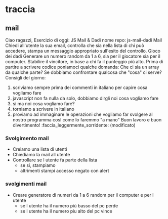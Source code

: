 # traccia
## mail

Ciao ragazzi,
Esercizio di oggi: JS Mail & Dadi
nome repo: js-mail-dadi
Mail
Chiedi all'utente la sua email,
controlla che sia nella lista di chi può accedere,
stampa un messaggio appropriato sull'esito del controllo.
Gioco dei dadi
Generare un numero random da 1 a 6, sia per il giocatore sia per il computer.
Stabilire il vincitore, in base a chi fa il punteggio più alto.
Prima di partire a scrivere codice poniamoci qualche domanda:
Che ci sia un array da qualche parte?
Se dobbiamo confrontare qualcosa che "cosa" ci serve?
Consigli del giorno:
1. scriviamo sempre prima dei commenti in italiano per capire cosa vogliamo fare
2. javascript non fa nulla da solo, dobbiamo dirgli noi cosa vogliamo fare
3. si ma noi cosa vogliamo fare?
4. torniamo a scrivere in italiano
5. proviamo ad immaginare le operazioni che vogliamo far svolgere al nostro programma così come lo faremmo "a mano"
Buon lavoro e buon divertimento! :faccia_leggermente_sorridente: (modificato) 

### Svolgimento mail
 - Creiamo una lista di utenti
- Chiediamo la mail all utente
- Controllare se l utente fa parte della lista
  - se si, stampiamo
  - altrimenti stampi accesso negato con alert

 ### svolgimenti mail
- Creare generatore di numeri da 1 a 6 random per il computer e per l utente
  - se l utente ha il numero più basso del pc perde
  - se l utente ha il numero piu alto del pc vince

